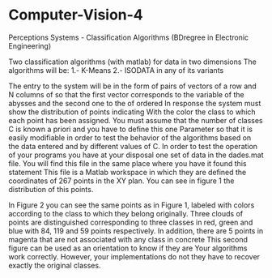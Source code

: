 # Computer-Vision-4
Perceptions Systems - Classification Algorithms (BDregree in Electronic Engineering)


Two classification algorithms (with matlab) for data in two
dimensions The algorithms will be:
1.- K-Means
2.- ISODATA in any of its variants

The entry to the system will be in the form of pairs of vectors of a row and N columns of
so that the first vector corresponds to the variable of the abysses and the second one to the
of ordered In response the system must show the distribution of points indicating
With the color the class to which each point has been assigned.
You must assume that the number of classes C is known a priori and you have to define this one
Parameter so that it is easily modifiable in order to test the behavior of the
algorithms based on the data entered and by different values ​​of C.
In order to test the operation of your programs you have at your disposal one
set of data in the dades.mat file. You will find this file in the same place where you have it
found this statement This file is a Matlab workspace in which they are defined
the coordinates of 267 points in the XY plan. You can see in figure 1 the distribution of this points.

In Figure 2 you can see the same points as in Figure 1, labeled with colors
according to the class to which they belong originally. Three clouds of points are distinguished
corresponding to three classes in red, green and blue with 84, 119 and 59 points
respectively. In addition, there are 5 points in magenta that are not associated with any
class in concrete This second figure can be used as an orientation to know if they are
Your algorithms work correctly. However, your implementations do not they have to recover exactly the original classes.
